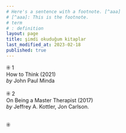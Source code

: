 ```yaml
---
# Here's a sentence with a footnote. [^aaa]
# [^aaa]: This is the footnote.
# term
# : definition
layout: page  
title: şimdi okuduğum kitaplar  
last_modified_at: 2023-02-18
published: true  
---
```


⁜ 1  
How to Think (2021)  
<i> by </i> John Paul Minda  
<br />
⁜ 2  
On Being a Master Therapist (2017)  
<i> by </i> Jeffrey A. Kottler, Jon Carlson.   
<br />  

⁜  


  
